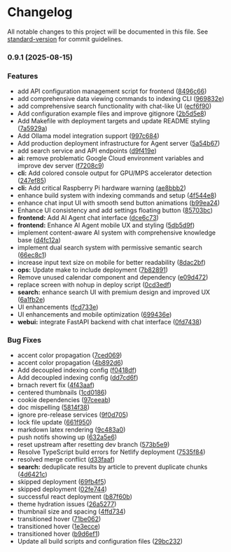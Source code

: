 # Changelog

All notable changes to this project will be documented in this file. See [standard-version](https://github.com/conventional-changelog/standard-version) for commit guidelines.

### 0.9.1 (2025-08-15)


### Features

* add API configuration management script for frontend ([8496c66](https://github.com/justmeloic/from-first-principles/commit/8496c660cec40afd15c86ff352d7142bdd7f0e4c))
* add comprehensive data viewing commands to indexing CLI ([969832e](https://github.com/justmeloic/from-first-principles/commit/969832e993283e3334ce72ecb3ec744d4133ee06))
* add comprehensive search functionality with chat-like UI ([ecf6f90](https://github.com/justmeloic/from-first-principles/commit/ecf6f904947bed6608a29ca060d4a67a05406415))
* Add configuration example files and improve gitignore ([2b5d5e8](https://github.com/justmeloic/from-first-principles/commit/2b5d5e8b32b6cbcca98fd846b1d88660ec4d8bdf))
* Add Makefile with deployment targets and update README styling ([7a5929a](https://github.com/justmeloic/from-first-principles/commit/7a5929ab7a4764c2a48be19818181776e9bd8af8))
* Add Ollama model integration support ([997c684](https://github.com/justmeloic/from-first-principles/commit/997c684c2d3707d4a2858ca310d9399827ba7022))
* Add production deployment infrastructure for Agent server ([5a54b67](https://github.com/justmeloic/from-first-principles/commit/5a54b671fb99966dd37ba87e3ce57e052539db2d))
* add search service and API endpoints ([d9f419e](https://github.com/justmeloic/from-first-principles/commit/d9f419e1a2125c7f2f96efe5717bd109af744070))
* **ai:** remove problematic Google Cloud environment variables and improve dev server ([f7208c9](https://github.com/justmeloic/from-first-principles/commit/f7208c9f0899c5705ecd651d7e98c2a5121b1cca))
* **cli:** Add colored console output for GPU/MPS accelerator detection ([247ef85](https://github.com/justmeloic/from-first-principles/commit/247ef857b52883cffeac12f37f0e4c34437f40cf))
* **cli:** Add critical Raspberry Pi hardware warning ([ae8bbb2](https://github.com/justmeloic/from-first-principles/commit/ae8bbb2041b25247843c13eea479957d3169a824))
* enhance build system with indexing commands and setup ([4f544e8](https://github.com/justmeloic/from-first-principles/commit/4f544e88862ae52c8df59893d12cac091928d839))
* enhance chat input UI with smooth send button animations ([b99ea24](https://github.com/justmeloic/from-first-principles/commit/b99ea243c882085a3da1bf5b0c25d7f46ac6d9b0))
* Enhance UI consistency and add settings floating button ([85703bc](https://github.com/justmeloic/from-first-principles/commit/85703bcc633b45c9a1e3480aa5f5878e26f103e1))
* **frontend:** Add AI Agent chat interface ([dce6c73](https://github.com/justmeloic/from-first-principles/commit/dce6c739017a678be5586241f4aa28331d41dc3f))
* **frontend:** Enhance AI Agent mobile UX and styling ([5db5d9f](https://github.com/justmeloic/from-first-principles/commit/5db5d9f9d99986057a0b80de5fac8a39f7998115))
* implement content-aware AI system with comprehensive knowledge base ([d4fc12a](https://github.com/justmeloic/from-first-principles/commit/d4fc12a3ba3dcb7e4cfceea81ac4fc883142c770))
* implement dual search system with permissive semantic search ([66ec8c1](https://github.com/justmeloic/from-first-principles/commit/66ec8c12d49da782add252ff80d44a982de5b070))
* increase input text size on mobile for better readability ([8dac2bf](https://github.com/justmeloic/from-first-principles/commit/8dac2bf5f81dee479884299f3b1605ca4c698426))
* **ops:** Update make to include deployment ([7b82891](https://github.com/justmeloic/from-first-principles/commit/7b82891f18d8ab70410c96203b489ecb7e475f4e))
* Remove unused calendar component and dependency ([e09d472](https://github.com/justmeloic/from-first-principles/commit/e09d472dc64e50460b482414ee698bd74a9a9f53))
* replace screen with nohup in deploy script ([0cd3edf](https://github.com/justmeloic/from-first-principles/commit/0cd3edfa8dccea87e833f9e447f65495d42eb57a))
* **search:** enhance search UI with premium design and improved UX ([6a1fb2e](https://github.com/justmeloic/from-first-principles/commit/6a1fb2efe7cce0f22f7547de8b7c0ca321a23448))
* UI enhancements ([fcd733e](https://github.com/justmeloic/from-first-principles/commit/fcd733e8cd06c7bd3fcd98d84da6431695b6fe5b))
* UI enhancements and mobile optimization ([699436e](https://github.com/justmeloic/from-first-principles/commit/699436ed2007061786bcfa7a2e473cb390c3ac78))
* **webui:** integrate FastAPI backend with chat interface ([0fd7438](https://github.com/justmeloic/from-first-principles/commit/0fd74385876acc2ddcafa8243195e2bc76cfadbe))


### Bug Fixes

* accent color propagation ([7ced069](https://github.com/justmeloic/from-first-principles/commit/7ced06964f72c27f91f5cb40f7818b335956efe7))
* accent color propagation ([4b892d6](https://github.com/justmeloic/from-first-principles/commit/4b892d6934105da4abc876ca4209c7de30821eae))
* Add decoupled indexing config ([f0418df](https://github.com/justmeloic/from-first-principles/commit/f0418df5b8a93b2a3b0db9aca043953940b37515))
* Add decoupled indexing config ([dd7cd6f](https://github.com/justmeloic/from-first-principles/commit/dd7cd6f9953f3fe6b65689158da90a23e9e7e16e))
* brnach revert fix ([4f43aaf](https://github.com/justmeloic/from-first-principles/commit/4f43aaf8ebb03775805cfca931ddbc34d7619f7d))
* centered thumbnails ([1cd0186](https://github.com/justmeloic/from-first-principles/commit/1cd0186d7279224387ec795380a4f452654977df))
* cookie dependencies ([97ceeab](https://github.com/justmeloic/from-first-principles/commit/97ceeab5f4adca09b6ce44bb1b4e760928e2c6e4))
* doc mispelling ([5814f38](https://github.com/justmeloic/from-first-principles/commit/5814f38e27f5be3bd79e4f983b22f3fd73a87dd3))
* ignore pre-release services ([9f0d705](https://github.com/justmeloic/from-first-principles/commit/9f0d7056068e46912ed451e52af16b27996b1d44))
* lock file update ([661f950](https://github.com/justmeloic/from-first-principles/commit/661f950dcae9c11e768df3af89b66af090752481))
* markdown latex rendering ([9c483a0](https://github.com/justmeloic/from-first-principles/commit/9c483a00fe7073365eb4a351b5824f3da5ea0b9f))
* push notifs showing up ([632a5e6](https://github.com/justmeloic/from-first-principles/commit/632a5e61e400d57bbee293ef22a80098cb70f8c3))
* reset upstream after resetting dev branch ([573b5e9](https://github.com/justmeloic/from-first-principles/commit/573b5e92eba0d0b535abece1edafb70cbd76e90f))
* Resolve TypeScript build errors for Netlify deployment ([7535f84](https://github.com/justmeloic/from-first-principles/commit/7535f849ae7cb79ccce7b8e752b7be5825d999dc))
* resolved merge conflict ([d33faaf](https://github.com/justmeloic/from-first-principles/commit/d33faaf865e604a1376523d71aece0942ac8b9b8))
* **search:** deduplicate results by article to prevent duplicate chunks ([4d6421c](https://github.com/justmeloic/from-first-principles/commit/4d6421caa3f73b5571b5c0f24cceb51b50748d8f))
* skipped deployment ([69fb4f5](https://github.com/justmeloic/from-first-principles/commit/69fb4f5ae357225cb847f90e4a978ae6addc8383))
* skipped deployment ([02fe744](https://github.com/justmeloic/from-first-principles/commit/02fe7448aa9361a5738dc8f93656a225ac1396ad))
* successful react deployment ([b87f60b](https://github.com/justmeloic/from-first-principles/commit/b87f60ba6fd4cee7c49fb237e659fe4fb5a9e1e2))
* theme hydration issues ([26a5277](https://github.com/justmeloic/from-first-principles/commit/26a5277f5a7d9edb5954bd8f9ff85fd68a5163c1))
* thumbnail size and spacing ([4ffd734](https://github.com/justmeloic/from-first-principles/commit/4ffd7341fa837b1081134444f24e144fbd9859cd))
* transitioned hover ([71be062](https://github.com/justmeloic/from-first-principles/commit/71be0620e94c44f04eb63dbbce879fb0147344f6))
* transitioned hover ([1e3ecce](https://github.com/justmeloic/from-first-principles/commit/1e3eccef26ebe923c3f9e2c11cd91008a3e4a053))
* transitioned hover ([b9d6ef1](https://github.com/justmeloic/from-first-principles/commit/b9d6ef18f7ef4e4e981ca785a03b906c5014f8d7))
* Update all build scripts and configuration files ([29bc232](https://github.com/justmeloic/from-first-principles/commit/29bc232643034d292320ac7b6fbca015f1b5bd34))
